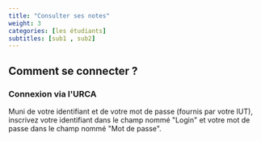```yaml
---
title: "Consulter ses notes"
weight: 3
categories: [les étudiants]
subtitles: [sub1 , sub2]
---
```


## Comment se connecter ?

### Connexion via l'URCA

Muni de votre identifiant et de votre mot de passe (fournis par votre IUT), inscrivez votre identifiant dans le champ nommé "Login" et votre mot de passe dans le champ nommé "Mot de passe".
